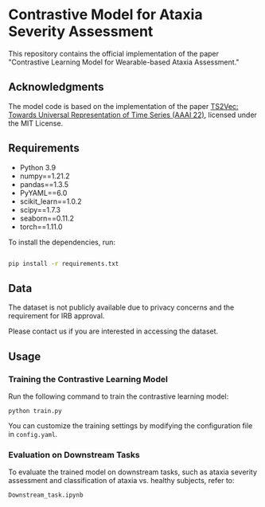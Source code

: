 # Contrastive Model for Ataxia Severity Assessment

This repository contains the official implementation of the paper "Contrastive Learning Model for Wearable-based Ataxia Assessment."

## Acknowledgments
The model code is based on the implementation of the paper [TS2Vec: Towards Universal Representation of Time Series (AAAI 22)](https://github.com/zhihanyue/ts2vec), licensed under the MIT License.

## Requirements

* Python 3.9
* numpy==1.21.2
* pandas==1.3.5
* PyYAML==6.0
* scikit_learn==1.0.2
* scipy==1.7.3
* seaborn==0.11.2
* torch==1.11.0


To install the dependencies, run:


```bash

pip install -r requirements.txt

```

## Data

The dataset is not publicly available due to privacy concerns and the requirement for IRB approval. 

Please contact us if you are interested in accessing the dataset.


## Usage


### Training the Contrastive Learning Model
Run the following command to train the contrastive learning model:


```
python train.py 
```

You can customize the training settings by modifying the configuration file in ```config.yaml```.



### Evaluation on Downstream Tasks
To evaluate the trained model on downstream tasks, such as ataxia severity assessment and classification of ataxia vs. healthy subjects, refer to: 

```
Downstream_task.ipynb
```
